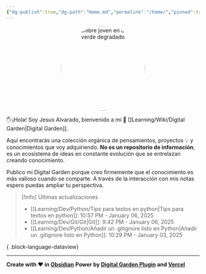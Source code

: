 ```yaml
---
{"dg-publish":true,"dg-path":"Home.md","permalink":"/home/","pinned":true,"tags":["gardenEntry"],"dgShowBacklinks":"false","created":"2024-01-25T19:06","updated":"2025-01-06T21:59"}
---
```


<div style="text-align: center; width: 220px; height: 220px; margin: 0 auto;">
    <img src="https://i.imgur.com/e4y916O.png" alt="Un hombre joven en un fondo verde degradado" width="220" height="220" style="border-radius: 50%; object-fit: cover;">   
</div>

🖐️¡Hola! Soy Jesus Alvarado, bienvenido a mi 🌱 [[Learning/Wiki/Digital Garden\|Digital Garden]].

Aquí encontrarás una colección orgánica de pensamientos, proyectos 💡 y conocimientos que voy adquiriendo. **No es un repositorio de información**; es un ecosistema de ideas en constante evolución que se entrelazan creando conocimiento.

Publico mi Digital Garden porque creo firmemente que el conocimiento es más valioso cuando se comparte. A través de la interacción con mis notas espero puedas ampliar tu perspectiva.

> [!info] Últimas actualizaciones
>  - [[Learning/Dev/Python/Tips para textos en python\|Tips para textos en python]]: 10:57 PM - January 06, 2025
> - [[Learning/Dev/Git/Git\|Git]]: 9:42 PM - January 06, 2025
> - [[Learning/Dev/Python/Añadir un .gitignore listo en Python\|Añadir un .gitignore listo en Python]]: 10:29 PM - January 03, 2025
> 
{ .block-language-dataview}

---
**Create with ❤️ in [Obsidian](https://obsidian.md/)** 
**Power by [Digital Garden Plugin](https://dg-docs.ole.dev/) and [Vercel](https://vercel.com/)** 